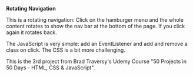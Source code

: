 **Rotating Navigation**

This is a rotating navigation: Click on the hamburger menu and the whole content rotates to show the nav bar at the bottom of the page. If you click again it rotates back.

The JavaScript is very simple: add an EventListener and add and remove a class on click.
The CSS is a bit more challenging.

This is the 3rd project from Brad Traversy's Udemy Course "50 Projects in 50 Days - HTML, CSS & JavaScript".
